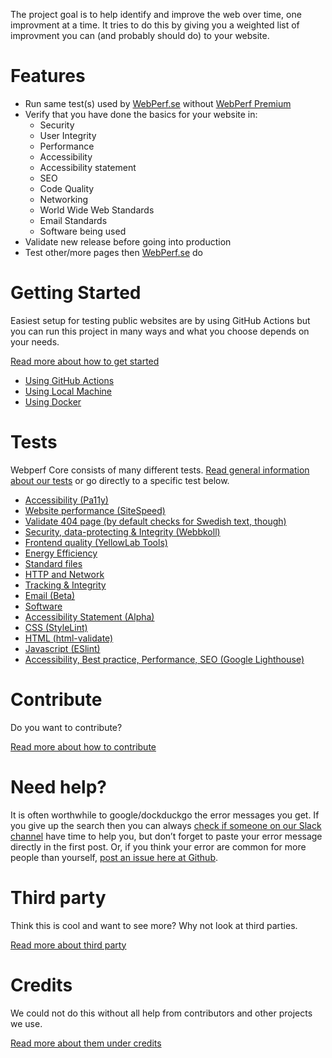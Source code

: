 The project goal is to help identify and improve the web over time, one improvment at a time.
It tries to do this by giving you a weighted list of improvment you can (and probably should do) to your website.


# Features

* Run same test(s) used by [WebPerf.se](https://webperf.se/) without [WebPerf Premium](https://webperf.se/erbjudande/)
* Verify that you have done the basics for your website in:
  * Security
  * User Integrity
  * Performance
  * Accessibility
  * Accessibility statement
  * SEO
  * Code Quality
  * Networking
  * World Wide Web Standards
  * Email Standards
  * Software being used
* Validate new release before going into production
* Test other/more pages then [WebPerf.se](https://webperf.se/) do


# Getting Started

Easiest setup for testing public websites are by using GitHub Actions
but you can run this project in many ways and what you choose depends on your needs.

[Read more about how to get started](./docs/getting-started.md)

- [Using GitHub Actions](./docs/getting-started-github-actions.md)
- [Using Local Machine](./docs/getting-started-local.md)
- [Using Docker](./docs/getting-started-docker.md)


# Tests

Webperf Core consists of many different tests. [Read general information about our tests](./docs/tests/README.md) or go directly to a specific test below.

* [Accessibility (Pa11y)](./docs/tests/pa11y.md)
* [Website performance (SiteSpeed)](./docs/tests/sitespeed.md)
* [Validate 404 page (by default checks for Swedish text, though)](./docs/tests/page-not-found.md)
* [Security, data-protecting & Integrity (Webbkoll)](./docs/tests/webbkoll.md)
* [Frontend quality (YellowLab Tools)](./docs/tests/yellowlab.md)
* [Energy Efficiency](./docs/tests/energy-efficiency.md)
* [Standard files](./docs/tests/standard.md)
* [HTTP and Network](./docs/tests/http.md)
* [Tracking & Integrity](./docs/tests/tracking.md)
* [Email (Beta)](./docs/tests/email.md)
* [Software](./docs/tests/software.md)
* [Accessibility Statement (Alpha)](./docs/tests/a11y-statement.md)
* [CSS (StyleLint)](./docs/tests/css-linting.md)
* [HTML (html-validate)](./docs/tests/html-validate.md)
* [Javascript (ESlint)](./docs/tests/js-linting.md)
* [Accessibility, Best practice, Performance, SEO (Google Lighthouse)](./docs/tests/google-lighthouse.md)


# Contribute

Do you want to contribute?

[Read more about how to contribute](./docs/CONTRIBUTING.md)


# Need help?

It is often worthwhile to google/dockduckgo the error messages you get.
If you give up the search then you can always [check if someone on our Slack channel](https://webperf.se/articles/webperf-pa-slack/) have time to help you,
but don’t forget to paste your error message directly in the first post.
Or, if you think your error are common for more people than yourself, [post an issue here at Github](https://github.com/Webperf-se/webperf_core/issues/new/choose).


# Third party

Think this is cool and want to see more?
Why not look at third parties.

[Read more about third party](./docs/thirdparty.md)



# Credits

We could not do this without all help from contributors and other projects we use.

[Read more about them under credits](./CREDITS.md)
